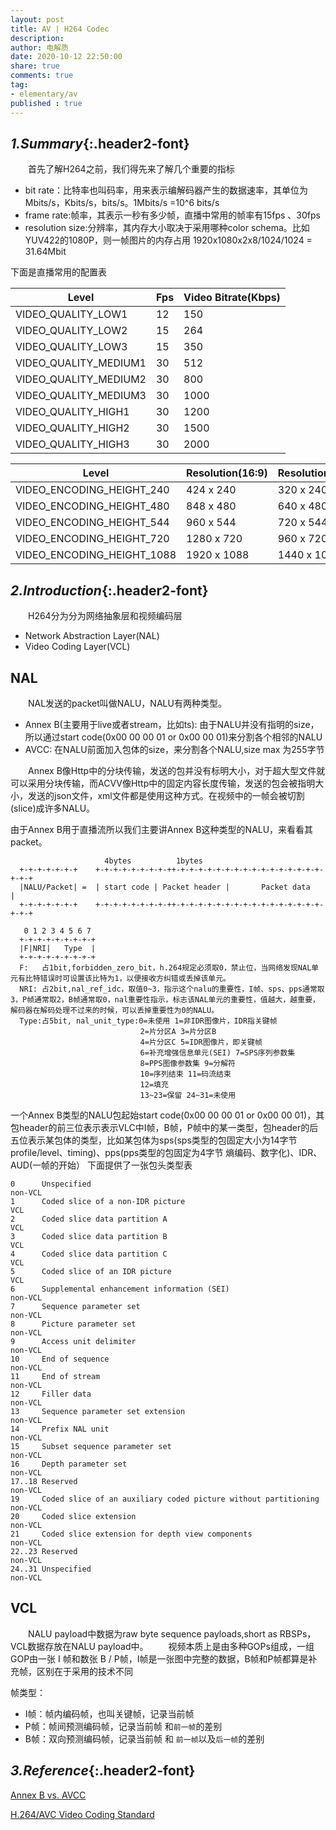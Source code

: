 ```yaml
---
layout: post
title: AV | H264 Codec 
description:
author: 电解质
date: 2020-10-12 22:50:00
share: true
comments: true
tag: 
- elementary/av
published : true
---
```

## *1.Summary*{:.header2-font}
&emsp;&emsp;首先了解H264之前，我们得先来了解几个重要的指标
- bit rate：比特率也叫码率，用来表示编解码器产生的数据速率，其单位为Mbits/s，Kbits/s，bits/s。1Mbits/s =10^6 bits/s 
- frame rate:帧率，其表示一秒有多少帧，直播中常用的帧率有15fps 、30fps
- resolution size:分辨率，其内存大小取决于采用哪种color schema。比如YUV422的1080P，则一帧图片的内存占用 1920x1080x2x8/1024/1024 = 31.64Mbit

下面是直播常用的配置表

Level	|Fps|	Video Bitrate(Kbps)
|---|---|---|
VIDEO_QUALITY_LOW1	|12	|150
VIDEO_QUALITY_LOW2	|15	|264
VIDEO_QUALITY_LOW3	|15	|350
VIDEO_QUALITY_MEDIUM1	|30	|512
VIDEO_QUALITY_MEDIUM2	|30	|800
VIDEO_QUALITY_MEDIUM3	|30	|1000
VIDEO_QUALITY_HIGH1	|30	|1200
VIDEO_QUALITY_HIGH2	|30	|1500
VIDEO_QUALITY_HIGH3	|30	|2000


Level	|Resolution(16:9)	|Resolution(4:3)
|---|---|---|
VIDEO_ENCODING_HEIGHT_240	|424 x 240	|320 x 240
VIDEO_ENCODING_HEIGHT_480	|848 x 480	|640 x 480
VIDEO_ENCODING_HEIGHT_544	|960 x 544	|720 x 544
VIDEO_ENCODING_HEIGHT_720	|1280 x 720	|960 x 720
VIDEO_ENCODING_HEIGHT_1088	|1920 x 1088	|1440 x 1088

## *2.Introduction*{:.header2-font}
&emsp;&emsp;H264分为分为网络抽象层和视频编码层
- Network Abstraction Layer(NAL)
- Video Coding Layer(VCL)

## NAL

&emsp;&emsp;NAL发送的packet叫做NALU，NALU有两种类型。
- Annex B(主要用于live或者stream，比如ts): 由于NALU并没有指明的size，所以通过start code(0x00 00 00 01 or 0x00 00 01)来分割各个相邻的NALU
- AVCC: 在NALU前面加入包体的size，来分割各个NALU,size max 为255字节

&emsp;&emsp;Annex B像Http中的分块传输，发送的包并没有标明大小，对于超大型文件就可以采用分块传输，而ACVV像Http中的固定内容长度传输，发送的包会被指明大小，发送的json文件，xml文件都是使用这种方式。在视频中的一帧会被切割(slice)成许多NALU。

由于Annex B用于直播流所以我们主要讲Annex B这种类型的NALU，来看看其packet。
```
                     4bytes          1bytes                
  +-+-+-+-+-+-+    +-+-+-+-+-+-+-+-++-+-+-+-+-+-+-+-+-+-+-+-+-+-+-+-+-+-+-+
  |NALU/Packet| =  | start code | Packet header |       Packet data       |
  +-+-+-+-+-+-+    +-+-+-+-+-+-+-+-++-+-+-+-+-+-+-+-+-+-+-+-+-+-+-+-+-+-+-+
  
   0 1 2 3 4 5 6 7
  +-+-+-+-+-+-+-+-+
  |F|NRI|   Type  |          
  +-+-+-+-+-+-+-+-+
  F:   占1bit,forbidden_zero_bit，h.264规定必须取0，禁止位，当网络发现NAL单元有比特错误时可设置该比特为1，以便接收方纠错或丢掉该单元。
  NRI: 占2bit,nal_ref_idc，取值0~3，指示这个nalu的重要性，I帧、sps、pps通常取3，P帧通常取2，B帧通常取0，nal重要性指示，标志该NAL单元的重要性，值越大，越重要，解码器在解码处理不过来的时候，可以丢掉重要性为0的NALU。
  Type:占5bit, nal_unit_type:0=未使用 1=非IDR图像片，IDR指关键帧
                             2=片分区A 3=片分区B
                             4=片分区C 5=IDR图像片，即关键帧
                             6=补充增强信息单元(SEI) 7=SPS序列参数集
                             8=PPS图像参数集 9=分解符
                             10=序列结束 11=码流结束
                             12=填充
                             13~23=保留 24~31=未使用
```
一个Annex B类型的NALU包起始start code(0x00 00 00 01 or 0x00 00 01)，其包header的前三位表示表示VLC中I帧，B帧，P帧中的某一类型，包header的后五位表示某包体的类型，比如某包体为sps(sps类型的包固定大小为14字节  profile/level、timing)、pps(pps类型的包固定为4字节  熵编码、数字化)、IDR、AUD(一帧的开始）
下面提供了一张包头类型表
```
0      Unspecified                                                    non-VCL
1      Coded slice of a non-IDR picture                               VCL
2      Coded slice data partition A                                   VCL
3      Coded slice data partition B                                   VCL
4      Coded slice data partition C                                   VCL
5      Coded slice of an IDR picture                                  VCL
6      Supplemental enhancement information (SEI)                     non-VCL
7      Sequence parameter set                                         non-VCL
8      Picture parameter set                                          non-VCL
9      Access unit delimiter                                          non-VCL
10     End of sequence                                                non-VCL
11     End of stream                                                  non-VCL
12     Filler data                                                    non-VCL
13     Sequence parameter set extension                               non-VCL
14     Prefix NAL unit                                                non-VCL
15     Subset sequence parameter set                                  non-VCL
16     Depth parameter set                                            non-VCL
17..18 Reserved                                                       non-VCL
19     Coded slice of an auxiliary coded picture without partitioning non-VCL
20     Coded slice extension                                          non-VCL
21     Coded slice extension for depth view components                non-VCL
22..23 Reserved                                                       non-VCL
24..31 Unspecified                                                    non-VCL
```
## VCL
&emsp;&emsp;NALU payload中数据为raw byte sequence payloads,short as RBSPs，VCL数据存放在NALU payload中。
&emsp;&emsp;视频本质上是由多种GOPs组成，一组GOP由一张 I 帧和数张 B / P帧，I帧是一张图中完整的数据，B帧和P帧都算是补充帧，区别在于采用的技术不同

帧类型：
- I帧：帧内编码帧，也叫关键帧，记录当前帧
- P帧：帧间预测编码帧，记录当前帧 和`前一帧`的差别
- B帧：双向预测编码帧，记录当前帧 和 `前一帧`以及`后一帧`的差别

## *3.Reference*{:.header2-font}

[Annex B vs. AVCC](https://stackoverflow.com/questions/24884827/possible-locations-for-sequence-picture-parameter-sets-for-h-264-stream/24890903#24890903)

[H.264/AVC Video Coding Standard](http://iphome.hhi.de/wiegand/assets/pdfs/DIC_H264_07.pdf)